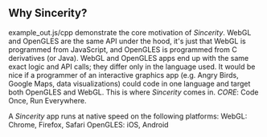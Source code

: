 Why Sincerity?
--------------

example\_out.js/cpp demonstrate the core motivation of _Sincerity_. WebGL and OpenGLES are the same API under the hood, it's just that WebGL is programmed from JavaScript, and OpenGLES is programmed from C derivatives (or Java). WebGL and OpenGLES apps end up with the same exact logic and API calls; they differ only in the language used. It would be nice if a programmer of an interactive graphics app (e.g. Angry Birds, Google Maps, data visualizations) could code in one language and target both OpenGLES and WebGL. This is where _Sincerity_ comes in. *CORE*: Code Once, Run Everywhere.

A _Sincerity_ app runs at native speed on the following platforms:
WebGL: Chrome, Firefox, Safari
OpenGLES: iOS, Android
